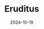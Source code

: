 ---  
layout: startup_page  
title: "Eruditus"  
id: "eruditus.com"  
permalink: "/erudituseruditus.com10192024/"  
website: "https://www.eruditus.com/"  
funding_round: "Series F"  
funding_amount: "$150M"  
investors: "The Rise Fund of TPG, Softbank Vision Fund 2, Leeds Illuminate, Accel, CPP Investments, Chan Zuckerberg Initiative"  
about: "Eruditus provides high-quality, affordable education to individuals, businesses, and governments globally. It partners with top universities to offer professional learning programs, focusing on career-relevant skills development and impactful learning experiences."  
markets: "Education Technology, Continuing Education, EdTech, Education, Skill Assessment"  
hq: "Singapore, Singapore"  
founded_year: "2010"  
linkedin: "https://www.linkedin.com/company/eruditus-education"  
twitter: "https://twitter.com/EruditusExecEd"  
instagram: ""  
facebook: "https://www.facebook.com/EruditusEd"  
crunchbase: "https://www.crunchbase.com/organization/eruditus-executive-education"  
pitchbook: "https://pitchbook.com/profiles/company/179357-50"  

date_display: "19-Oct-2024"  
date: "2024-10-19"

# SEO Optimization  
meta_title: "Eruditus - Series F Funding ($150M)"  
meta_description: "Eruditus, Eruditus provides high-quality, affordable education to individuals, businesses, and governments globally. It partners with top universities to offer ..."  
meta_keywords: "Eruditus, Education Technology, Continuing Education, EdTech, Education, Skill Assessment, Series F funding"  
canonical_url: "https://startup.projectstartups.com/erudituseruditus.com10192024/"  
---